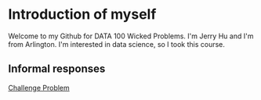 


# Introduction of myself
Welcome to my Github for DATA 100 Wicked Problems. I'm Jerry Hu and I'm from Arlington. I'm interested in data science, so I took this course. 


## Informal responses
[Challenge Problem](https://github.com/yhu19/data100repository/blob/main/challenge1.png)



